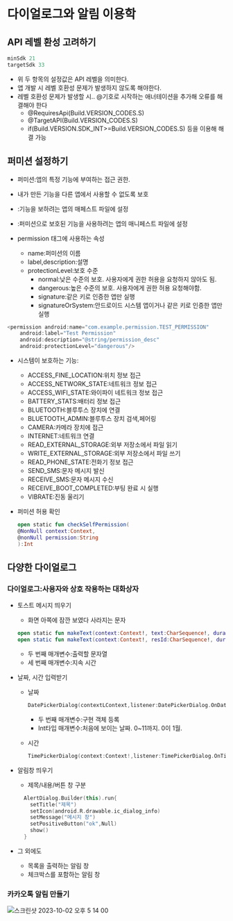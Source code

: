 # 다이얼로그와 알림 이용학

## API 레벨 환성 고려하기
```kotlin
minSdk 21
targetSdk 33
```
- 위 두 항목의 설정값은 API 레벨을 의미한다.
- 앱 개발 시 레벨 호환성 문제가 발생하지 않도록 해야한다.
- 레벨 호환성 문제가 발생할 시.. @기호로 시작하는 애너테이션을 추가해 오류를 해결해야 한다
  - @RequiresApi(Build.VERSION_CODES.S)
  - @TargetAPI(Build.VERSION_CODES.S)
  - if(Build.VERSION.SDK_INT>=Build.VERSION_CODES.S) 등을 이용해 해결 가능
## 퍼미션 설정하기
- 퍼미션:앱의 특정 기능에 부여하는 접근 권한.
- 내가 만든 기능을 다른 앱에서 사용할 수 없도록 보호

- <permission>:기능을 보하려는 앱의 매페스트 파일에 설정
- <uses-permission>:퍼미션으로 보호된 기능을 사용하려는 앱의 매니페스트 파일에 설정

- permission 태그에 사용하는 속성
  - name:퍼미션의 이름
  - label,description:설명
  - protectionLevel:보호 수준
    - normal:낮은 수준의 보호. 사용자에게 권한 허용을 요청하지 않아도 됨.
    - dangerous:높은 수준의 보호. 사용자에게 권한 허용 요청해야함.
    - signature:같은 키로 인증한 앱만 실행
    - signatureOrSystem:안드로이드 시스템 앱이거나 같은 키로 인증한 앱만 실행
```kotlin
<permission android:name="com.example.permission.TEST_PERMISSION"
    android:label="Test Permission"
    android:description="@string/permission_desc"
    android:protectionLevel="dangerous"/>
```

- 시스템이 보호하는 기능:
  - ACCESS_FINE_LOCATION:위치 정보 접근
  - ACCESS_NETWORK_STATE:네트워크 정보 접근
  - ACCESS_WIFI_STATE:와이파이 네트워크 정보 접근
  - BATTERY_STATS:배터리 정보 접근
  - BLUETOOTH:블루투스 장치에 연결
  - BLUETOOTH_ADMIN:블루투스 장치 검색,페어링
  - CAMERA:카메라 장치에 접근
  - INTERNET:네트워크 연결
  - READ_EXTERNAL_STORAGE:외부 저장소에서 파일 읽기
  - WRITE_EXTERNAL_STORAGE:외부 저장소에서 파일 쓰기
  - READ_PHONE_STATE:전화기 정보 접근
  - SEND_SMS:문자 메시지 발신
  - RECEIVE_SMS:문자 메시지 수신
  - RECEIVE_BOOT_COMPLETED:부팅 완료 시 실행
  - VIBRATE:진동 울리기
 
- 퍼미션 허용 확인
  ```kotlin
  open static fun checkSelfPermission(
  @NonNull context:Context,
  @nonNull permission:String
  ):Int
  ```

## 다양한 다이얼로그
### 다이얼로그:사용자와 상호 작용하는 대화상자
- 토스트 메시지 띄우기
  - 화면 아쪽에 잠깐 보였다 사라지는 문자
  ```kotlin
  open static fun makeText(context:Context!, text:CharSequence!, duration:Int):Toast!
  open static fun makeText(context:Context!, resId:CharSequence!, duration:Int):Toast!
  ```
  
    - 두 번째 매개변수:출력할 문자열
    - 세 번째 매개변수:지속 시간
  
- 날짜, 시간 입력받기
  - 날짜
    ```kotlin
    DatePickerDialog(contextLContext,listener:DatePickerDialog.OnDateSetListener?,year:Int,month:Int,dayOfMonth:Int)
    ```
    
    - 두 번째 매개변수:구현 객체 등록
    - Int타입 매개변수:처음에 보이는 날짜. 0~11까지. 0이 1월.
    
  - 시간
    ```kotlin
    TimePickerDialog(context:Context!,listener:TimePickerDialog.OnTimeSetListener!,hourOfDay:Int,minute:Int,is24HourView:Boolean)
    ```
    
- 알림창 띄우기
    - 제목/내용/버튼 창 구분
    ```kotlin
      AlertDialog.Builder(this).run{
        setTitle("제목")
        setIcon(android.R.drawable.ic_dialog_info)
        setMessage("메시지 창")
        setPositiveButton("ok",Null)
        show()
      }
    ```
    
- 그 외에도
  - 목록을 출력하는 알림 창
  - 체크박스를 포함하는 알림 창
### 카카오톡 알림 만들기
![스크린샷 2023-10-02 오후 5 14 00](https://github.com/youkm1/Kotlin_ANS.Study/assets/89966409/a2b2ba2c-ca16-4733-9a08-ecceb0a52f50)
